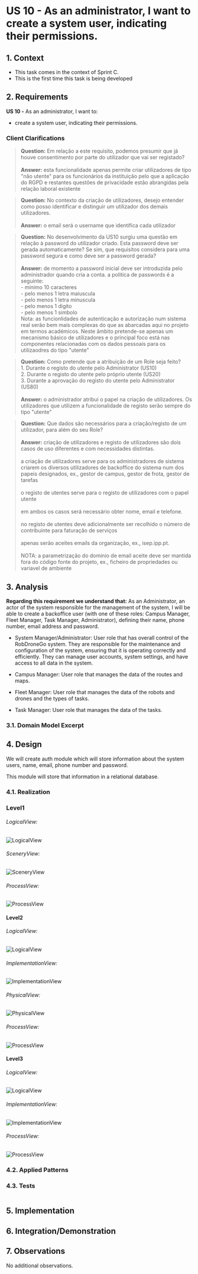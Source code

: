 # US 10 - As an administrator, I want to create a system user, indicating their permissions.

## 1. Context
* This task comes in the context of Sprint C.
* This is the first time this task is being developed

## 2. Requirements

**US 10 -** As an administrator, I want to:
* create a system user, indicating their permissions.

### Client Clarifications



> **Question:** Em relação a este requisito, podemos presumir que já houve consentimento por parte do utilizador que vai ser registado?<br><br>
**Answer:** esta funcionalidade apenas permite criar utilizadores de tipo "não utente" para os funcionários da instituição pelo que a aplicação do RGPD e restantes questões de privacidade estão abrangidas pela relação laboral existente

> **Question:** No contexto da criação de utilizadores, desejo entender como posso identificar e distinguir um utilizador dos demais utilizadores.<br><br>
**Answer:** o email será o username que identifica cada utilizador

> **Question:** No desenvolvimento da US10 surgiu uma questão em relação à password do utilizador criado. Esta password deve ser gerada automaticamente? Se sim, que requisitos considera para uma password segura e como deve ser a password gerada?<br><br>
**Answer:** de momento a password inicial deve ser introduzida pelo administrador quando cria a conta. a politica de passwords é a seguinte:<br>
    - minimo 10 caracteres<br>
    - pelo menos 1 letra maiuscula<br>
    - pelo menos 1 letra minuscula<br>
    - pelo menos 1 digito<br>
    - pelo menos 1 simbolo<br>
 Nota: as funcionlidades de autenticação e autorização num sistema real serão bem mais complexas do que as abarcadas aqui no projeto em termos académicos. Neste âmbito pretende-se apenas um mecanismo básico de utilizadores e o principal foco está nas componentes relacionadas com os dados pessoais para os utilizaodres do tipo "utente" 

> **Question:** Como pretende que a atribuição de um Role seja feito?<br>
    1. Durante o registo do utente pelo Administrator (US10)<br>
    2. Durante o registo do utente pelo próprio utente (US20)<br>
    3. Durante a aprovação do registo do utente pelo Administrator (US80)<br><br>
**Answer:** o administrador atribui o papel na criação de utilizadores.
Os utilizadores que utilizem a funcionalidade de registo serão sempre do tipo "utente"

> **Question:** Que dados são necessários para a criação/registo de um utilizador, para além do seu Role?<br><br>
**Answer:** criação de utilizadores e registo de utilizadores são dois casos de uso diferentes e com necessidades distintas.<br><br>
a criação de utilizadores serve para os administradores de sistema criarem os diversos utilizadores de backoffice do sistema num dos papeis designados, ex., gestor de campus, gestor de frota, gestor de tarefas<br><br>
o registo de utentes serve para o registo de utilizadores com o papel utente <br><br>
em ambos os casos será necessário obter nome, email e telefone.<br><br>
no registo de utentes deve adicionalmente ser recolhido o número de contribuinte para faturação de serviços<br><br>
apenas serão aceites emails da organização, ex., isep.ipp.pt.<br><br>
NOTA: a parametrização do dominio de email aceite deve ser mantida fora do código fonte do projeto, ex., ficheiro de propriedades ou variavel de ambiente     

## 3. Analysis

**Regarding this requirement we understand that:**
As an Administrator, an actor of the system responsible for the management of the system, I will be able to create a backoffice user (with one of these roles: Campus Manager, Fleet Manager, Task Manager, Administrator), defining their name, phone number, email address and password.
- System Manager/Administrator: User role that has overall control of the RobDroneGo system. They are responsible for the maintenance and configuration of the system, ensuring that it is operating correctly and efficiently. They can manage user accounts, system settings, and have access to all data in the system.

- Campus Manager: User role that manages the data of the routes and maps.

- Fleet Manager: User role that manages the data of the robots and drones and the types of tasks.

- Task Manager: User role that manages the data of the tasks.

### 3.1. Domain Model Excerpt

## 4. Design

We will create auth module which will store information
about the system users, name, email, phone number and password.

This module will store that information in a relational
database.

### 4.1. Realization

### Level1

###### LogicalView:

![LogicalView](Diagrams/Level1/LogicalView.svg)

###### SceneryView:

![SceneryView](Diagrams/Level1/SceneryView.svg)

###### ProcessView:

![ProcessView](Diagrams/Level1/ProcessView.svg)

#### Level2

###### LogicalView:

![LogicalView](Diagrams/Level2/LogicalView.svg)

###### ImplementationView:

![ImplementationView](Diagrams/Level2/ImplementationView.svg)

###### PhysicalView:

![PhysicalView](Diagrams/Level2/PhysicalView.svg)

###### ProcessView:

![ProcessView](Diagrams/Level2/ProcessView.svg)

#### Level3

###### LogicalView:

![LogicalView](Diagrams/Level3/LogicalView.svg)

###### ImplementationView:

![ImplementationView](Diagrams/Level3/ImplementationView.svg)

###### ProcessView:

![ProcessView](Diagrams/Level3/ProcessView.svg)


### 4.2. Applied Patterns


### 4.3. Tests

```ts

```


## 5. Implementation

## 6. Integration/Demonstration

## 7. Observations

No additional observations.
